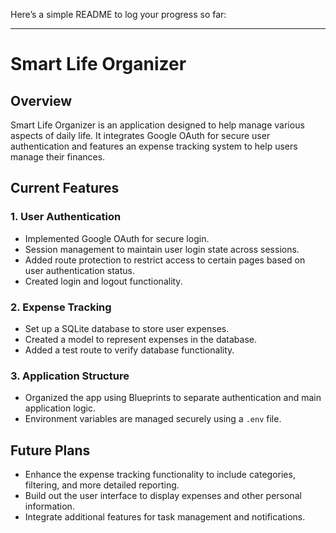Here’s a simple README to log your progress so far:

---

# Smart Life Organizer

## Overview
Smart Life Organizer is an application designed to help manage various aspects of daily life. It integrates Google OAuth for secure user authentication and features an expense tracking system to help users manage their finances.

## Current Features
### 1. User Authentication
- Implemented Google OAuth for secure login.
- Session management to maintain user login state across sessions.
- Added route protection to restrict access to certain pages based on user authentication status.
- Created login and logout functionality.

### 2. Expense Tracking
- Set up a SQLite database to store user expenses.
- Created a model to represent expenses in the database.
- Added a test route to verify database functionality.

### 3. Application Structure
- Organized the app using Blueprints to separate authentication and main application logic.
- Environment variables are managed securely using a `.env` file.

## Future Plans
- Enhance the expense tracking functionality to include categories, filtering, and more detailed reporting.
- Build out the user interface to display expenses and other personal information.
- Integrate additional features for task management and notifications.